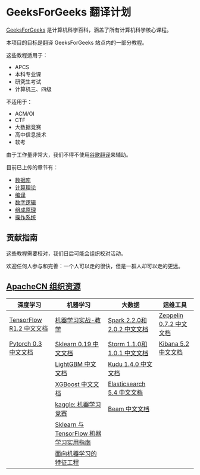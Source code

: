 # GeeksForGeeks 翻译计划

[GeeksForGeeks](https://www.geeksforgeeks.org/) 是计算机科学百科，涵盖了所有计算机科学核心课程。

本项目的目标是翻译 GeeksForGeeks 站点内的一部分教程。

这些教程适用于：

+   APCS
+   本科专业课
+   研究生考试
+   计算机三、四级

不适用于：

+   ACM/OI
+   CTF
+   大数据竞赛
+   高中信息技术
+   软考

由于工作量非常大，我们不得不使用[谷歌翻译](https://translate.google.cn/)来辅助。

目前已上传的章节有：

+   [数据库](docs/zh/db)
+   [计算理论](docs/zh/comp-theory)
+   [编译](docs/zh/compiler)
+   [数字逻辑](docs/zh/digital-logic)
+   [组成原理](docs/zh/arch)
+   [操作系统](docs/zh/os)

## 贡献指南

这些教程需要校对，我们日后可能会组织校对活动。

欢迎任何人参与和完善：一个人可以走的很快，但是一群人却可以走的更远。

## [ApacheCN 组织资源](http://www.apachecn.org/)

| 深度学习 | 机器学习  | 大数据 | 运维工具 |
| --- | --- | --- | --- |
| [TensorFlow R1.2 中文文档](http://cwiki.apachecn.org/pages/viewpage.action?pageId=10030122) | [机器学习实战-教学](https://github.com/apachecn/MachineLearning) | [Spark 2.2.0和2.0.2 中文文档](http://spark.apachecn.org/) | [Zeppelin 0.7.2 中文文档](http://cwiki.apachecn.org/pages/viewpage.action?pageId=10030467) |
| [Pytorch 0.3 中文文档](http://pytorch.apachecn.org) | [Sklearn 0.19 中文文档](http://sklearn.apachecn.org/) | [Storm 1.1.0和1.0.1 中文文档](http://storm.apachecn.org/) | [Kibana 5.2 中文文档](http://cwiki.apachecn.org/pages/viewpage.action?pageId=8159377) |
|  | [LightGBM 中文文档](http://lightgbm.apachecn.org/cn/latest) | [Kudu 1.4.0 中文文档](http://cwiki.apachecn.org/pages/viewpage.action?pageId=10813594) |  |
|  | [XGBoost 中文文档](http://xgboost.apachecn.org/cn/latest)  | [Elasticsearch 5.4 中文文档](http://cwiki.apachecn.org/pages/viewpage.action?pageId=4260364) |
|  | [kaggle: 机器学习竞赛](https://github.com/apachecn/kaggle) | [Beam 中文文档](http://beam.apachecn.org/) |
|  | [Sklearn 与 TensorFlow 机器学习实用指南](https://github.com/apachecn/hands_on_Ml_with_Sklearn_and_TF) |  |
|  | [面向机器学习的特征工程](https://github.com/apachecn/feature-engineering-for-ml-zh) |  |
